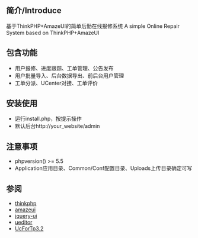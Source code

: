 ## 简介/Introduce
基于ThinkPHP+AmazeUI的简单后勤在线报修系统
A simple Online Repair System based on ThinkPHP+AmazeUI

## 包含功能
- 用户报修、进度跟踪、工单管理、公告发布
- 用户批量导入、后台数据导出、前后台用户管理
- 工单分派、UCenter对接、工单评价

## 安装使用
- 运行install.php，按提示操作
- 默认后台http://your_website/admin

## 注意事项
- phpversion() >= 5.5
- Application应用目录、Common/Conf配置目录、Uploads上传目录确定可写

## 参阅
- [thinkphp](https://github.com/liu21st/thinkphp)
- [amazeui](https://github.com/allmobilize/amazeui)
- [jquery-ui](https://github.com/jquery/jquery-ui)
- [ueditor](https://github.com/fex-team/ueditor)
- [UcForTp3.2](http://git.oschina.net/zstxt1989/UcForTp3.2)